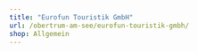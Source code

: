 ```yaml
---
title: "Eurofun Touristik GmbH"
url: /obertrum-am-see/eurofun-touristik-gmbh/
shop: Allgemein
---
```

